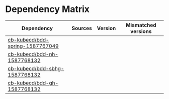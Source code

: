 # Dependency Matrix

Dependency | Sources | Version | Mismatched versions
---------- | ------- | ------- | -------------------
[cb-kubecd/bdd-spring-1587767049](https://github.com/cb-kubecd/bdd-spring-1587767049.git) |  | []() | 
[cb-kubecd/bdd-nh-1587768132](https://github.com/cb-kubecd/bdd-nh-1587768132.git) |  | []() | 
[cb-kubecd/bdd-sbhg-1587768132](https://github.com/cb-kubecd/bdd-sbhg-1587768132.git) |  | []() | 
[cb-kubecd/bdd-gh-1587768132](https://github.com/cb-kubecd/bdd-gh-1587768132.git) |  | []() | 
